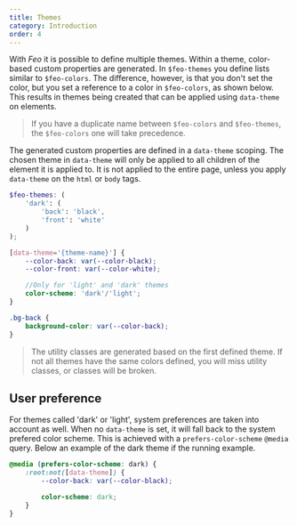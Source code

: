```yaml
---
title: Themes
category: Introduction
order: 4
---
```


With _Feo_ it is possible to define multiple themes. Within a theme, color-based custom properties are generated. In `$feo-themes` you define lists similar to `$feo-colors`. The difference, however, is that you don't set the color, but you set a reference to a color in `$feo-colors`, as shown below. This results in themes being created that can be applied using `data-theme` on elements.

> If you have a duplicate name between `$feo-colors` and `$feo-themes`, the `$feo-colors` one will take precedence.

The generated custom properties are defined in a `data-theme` scoping. The chosen theme in `data-theme` will only be applied to all children of the element it is applied to. It is not applied to the entire page, unless you apply `data-theme` on the `html` or `body` tags.

```scss
$feo-themes: (
	'dark': (
		'back': 'black',
		'front': 'white'
	)
);

[data-theme='{theme-name}'] {
	--color-back: var(--color-black);
	--color-front: var(--color-white);

	//Only for 'light' and 'dark' themes
	color-scheme: 'dark'/'light';
}

.bg-back {
	background-color: var(--color-back);
}
```

> The utility classes are generated based on the first defined theme. If not all themes have the same colors defined, you will miss utility classes, or classes will be broken.

## User preference

For themes called 'dark' or 'light', system preferences are taken into account as well. When no `data-theme` is set, it will fall back to the system prefered color scheme. This is achieved with a `prefers-color-scheme` `@media` query. Below an example of the dark theme if the running example.

```scss
@media (prefers-color-scheme: dark) {
	:root:not([data-theme]) {
		--color-back: var(--color-black);

		color-scheme: dark;
	}
}
```
